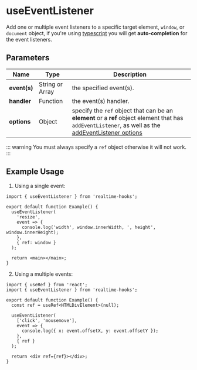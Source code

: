 # useEventListener

Add one or multiple event listeners to a specific target element, `window`, or `document` object, if you're using [typescript](https://www.typescriptlang.org/) you will get **auto-completion** for the event listeners.

## Parameters

| Name         | Type            | Description                                                                                                                                                                                                                                   |
| ------------ | --------------- | --------------------------------------------------------------------------------------------------------------------------------------------------------------------------------------------------------------------------------------------- |
| **event(s)** | String or Array | the specified event(s).                                                                                                                                                                                                                       |
| **handler**  | Function        | the event(s) handler.                                                                                                                                                                                                                         |
| **options**  | Object          | specify the `ref` object that can be an **element** or a **ref** object element that has `addEventListener`, as well as the [addEventListener options](https://developer.mozilla.org/en-US/docs/Web/API/EventTarget/addEventListener#options) |

::: warning
You must always specify a `ref` object otherwise it will not work.
:::

## Example Usage

1. Using a single event:

```tsx
import { useEventListener } from 'realtime-hooks';

export default function Example() {
  useEventListener(
    'resize',
    event => {
      console.log('width', window.innerWidth, ', height', window.innerHeight);
    },
    { ref: window }
  );

  return <main></main>;
}
```

2. Using a multiple events:

```tsx
import { useRef } from 'react';
import { useEventListener } from 'realtime-hooks';

export default function Example() {
  const ref = useRef<HTMLDivElement>(null);

  useEventListener(
    ['click', 'mousemove'],
    event => {
      console.log({ x: event.offsetX, y: event.offsetY });
    },
    { ref }
  );

  return <div ref={ref}></div>;
}
```
